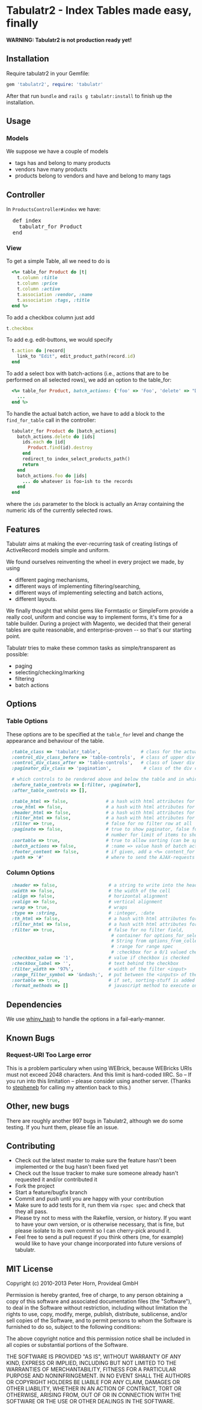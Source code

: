 # Tabulatr2 - Index Tables made easy, finally

**WARNING: Tabulatr2 is not production ready yet!**

## Installation

Require tabulatr2 in your Gemfile:
```ruby
gem 'tabulatr2', require: 'tabulatr'
```
After that run `bundle` and `rails g tabulatr:install` to finish up the installation.


## Usage

### Models

We suppose we have a couple of models
* tags has and belong to many products
* vendors have many products
* products belong to vendors and have and belong to many tags

## Controller

In `ProductsController#index` we have:

<pre>
  def index
    tabulatr_for Product
  end
</pre>


### View

To get a simple Table, all we need to do is

```ruby
  <%= table_for Product do |t|
    t.column :title
    t.column :price
    t.column :active
    t.association :vendor, :name
    t.association :tags, :title
  end %>
```

To add a checkbox column just add
```ruby
t.checkbox
```


To add e.g. edit-buttons, we would specify

```ruby
  t.action do |record|
    link_to "Edit", edit_product_path(record.id)
  end
```

To add a select box with batch-actions (i.e., actions that are to be performed on all selected rows),
we add an option to the table_for:

```ruby
  <%= table_for Product, batch_actions: {'foo' => 'Foo', 'delete' => "Delete"} do |t|
    ...
  end %>
```

To handle the actual batch action, we have to add a block to the `find_for_table` call in the controller:

```ruby
  tabulatr_for Product do |batch_actions|
    batch_actions.delete do |ids|
      ids.each do |id|
        Product.find(id).destroy
      end
      redirect_to index_select_products_path()
      return
    end
    batch_actions.foo do |ids|
      ... do whatever is foo-ish to the records
    end
  end
```

where the `ids` parameter to the block is actually an Array containing the numeric ids of the currently selected rows.


## Features

Tabulatr aims at making the ever-recurring task of creating listings of ActiveRecord models simple and uniform.

We found ourselves reinventing the wheel in every project we made, by using

* different paging mechanisms,
* different ways of implementing filtering/searching,
* different ways of implementing selecting and batch actions,
* different layouts.

We finally thought that whilst gems like Formtastic or SimpleForm provide a really cool, uniform
and concise way to implement forms, it's time for a table builder.
During a project with Magento, we decided that their general tables are quite reasonable,
and enterprise-proven -- so that's our starting point.

Tabulatr tries to make these common tasks as simple/transparent as possible:
* paging
* selecting/checking/marking
* filtering
* batch actions


## Options


### Table Options

These options are to be specified at the `table_for` level and change the appearance and behaviour of the table.

```ruby
  :table_class => 'tabulatr_table',               # class for the actual data table
  :control_div_class_before => 'table-controls',  # class of upper div containing the paging and batch action controls
  :control_div_class_after => 'table-controls',   # class of lower div containing the paging and batch action controls
  :paginator_div_class => 'pagination',            # class of the div containing the paging controls

  # which controls to be rendered above and below the table and in which order
  :before_table_controls => [:filter, :paginator],
  :after_table_controls => [],

  :table_html => false,              # a hash with html attributes for the table
  :row_html => false,                # a hash with html attributes for the normal trs
  :header_html => false,             # a hash with html attributes for the header trs
  :filter_html => false,             # a hash with html attributes for the filter trs
  :filter => true,                   # false for no filter row at all
  :paginate => false,                # true to show paginator, false for endless scrolling.
                                     # number for limit of items to show via pagination
  :sortable => true,                 # true to allow sorting (can be specified for every sortable column)
  :batch_actions => false,           # :name => value hash of batch action stuff
  :footer_content => false,          # if given, add a <%= content_for <footer_content> %> before the </table>
  :path => '#'                       # where to send the AJAX-requests to
```

### Column Options

```ruby
  :header => false,                   # a string to write into the header cell
  :width => false,                    # the width of the cell
  :align => false,                    # horizontal alignment
  :valign => false,                   # vertical alignment
  :wrap => true,                      # wraps
  :type => :string,                   # :integer, :date
  :th_html => false,                  # a hash with html attributes for the header cell
  :filter_html => false,              # a hash with html attributes for the filter cell
  :filter => true,                    # false for no filter field,
                                       # container for options_for_select
                                       # String from options_from_collection_for_select or the like
                                       # :range for range spec
                                       # :checkbox for a 0/1 valued checkbox
  :checkbox_value => '1',             # value if checkbox is checked
  :checkbox_label => '',              # text behind the checkbox
  :filter_width => '97%',             # width of the filter <input>
  :range_filter_symbol => '&ndash;',  # put between the <inputs> of the range filter
  :sortable => true,                  # if set, sorting-stuff is added to the header cell
  :format_methods => []               # javascript method to execute on this column
```


## Dependencies

We use [whiny_hash](http://github.com/provideal/whiny_hash) to handle the options in a fail-early-manner.

## Known Bugs

### Request-URI Too Large error

This is a problem particulary when using WEBrick, because WEBricks URIs must not exceed 2048 characters.
And this limit is hard-coded IIRC. So – If you run into this limitation –
please consider using another server.
(Thanks to [stepheneb](https://github.com/stepheneb) for calling my attention back to this.)

## Other, new bugs

There are roughly another 997 bugs in Tabulatr2, although we do some testing.
If you hunt them, please file an issue.

## Contributing

* Check out the latest master to make sure the feature hasn't been implemented or the bug hasn't been fixed yet
* Check out the Issue tracker to make sure someone already hasn't requested it and/or contributed it
* Fork the project
* Start a feature/bugfix branch
* Commit and push until you are happy with your contribution
* Make sure to add tests for it, run them via `rspec spec` and check that they all pass.
* Please try not to mess with the Rakefile, version, or history.
  If you want to have your own version, or is otherwise necessary, that is fine,
  but please isolate to its own commit so I can cherry-pick around it.
* Feel free to send a pull request if you think others (me, for example) would like to have your change
  incorporated into future versions of tabulatr.

## MIT License

Copyright (c) 2010-2013 Peter Horn, Provideal GmbH</a>

Permission is hereby granted, free of charge, to any person obtaining a copy of this software
and associated documentation files (the "Software"), to deal in the Software without restriction,
including without limitation the rights to use, copy, modify, merge, publish, distribute, sublicense,
and/or sell copies of the Software, and to permit persons to whom the Software is furnished to do so,
subject to the following conditions:

The above copyright notice and this permission notice shall be included in all copies or substantial
portions of the Software.

THE SOFTWARE IS PROVIDED "AS IS", WITHOUT WARRANTY OF ANY KIND, EXPRESS OR IMPLIED,
INCLUDING BUT NOT LIMITED TO THE WARRANTIES OF MERCHANTABILITY, FITNESS FOR A PARTICULAR PURPOSE
AND NONINFRINGEMENT. IN NO EVENT SHALL THE AUTHORS OR COPYRIGHT HOLDERS BE LIABLE FOR ANY CLAIM,
DAMAGES OR OTHER LIABILITY, WHETHER IN AN ACTION OF CONTRACT, TORT OR OTHERWISE, ARISING FROM, OUT
OF OR IN CONNECTION WITH THE SOFTWARE OR THE USE OR OTHER DEALINGS IN THE SOFTWARE.
